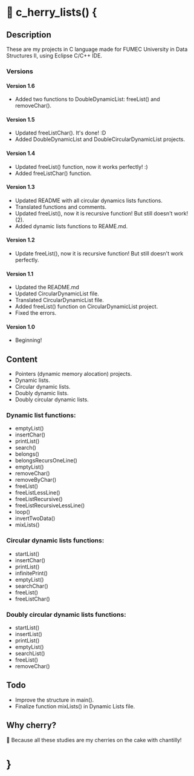 # :cherries: c_herry_lists() {

## Description

These are my projects in C language made for FUMEC University in Data Structures II, using Eclipse C/C++ IDE.

### Versions ###

#### Version 1.6 ####

* Added two functions to DoubleDynamicList: freeList() and removeChar().

#### Version 1.5 ####

* Updated freeListChar(). It's done! :D
* Added DoubleDynamicList and DoubleCircularDynamicList projects.

#### Version 1.4 ####

* Updated freeList() function, now it works perfectly! :)
* Added freeListChar() function.

#### Version 1.3 ####

* Updated README with all circular dynamics lists functions.
* Translated functions and comments.
* Updated freeList(), now it is recursive function! But still doesn't work! (2).
* Added dynamic lists functions to REAME.md.

#### Version 1.2 ####

* Update freeList(), now it is recursive function! But still doesn't work perfectly.

#### Version 1.1 ####

* Updated the README.md
* Updated CircularDynamicList file.
* Translated CircularDynamicList file.
* Added freeList() function on CircularDynamicList project.
* Fixed the errors.

#### Version 1.0 ####

* Beginning!

## Content ##
	
* Pointers (dynamic memory alocation) projects.
* Dynamic lists.
* Circular dynamic lists.
* Doubly dynamic lists.
* Doubly circular dynamic lists.

### Dynamic list functions: ###

* emptyList()
* insertChar()
* printList()
* search()
* belongs()
* belongsRecursOneLine()
* emptyList()
* removeChar()
* removeByChar()
* freeList()
* freeListLessLine()
* freeListRecursive()
* freeListRecursiveLessLine()
* loop()
* invertTwoData()
* mixLists()

### Circular dynamic lists functions: ###

* startList()
* insertChar()
* printList()
* infinitePrint()
* emptyList()
* searchChar()
* freeList()
* freeListChar()

### Doubly circular dynamic lists functions: ###

* startList()
* insertList()
* printList()
* emptyList()
* searchList()
* freeList()
* removeChar()

## Todo ##

* Improve the structure in main().
* Finalize function mixLists() in Dynamic Lists file.

## Why cherry? ##

:cherries: Because all these studies are my cherries on the cake with chantilly!

# }